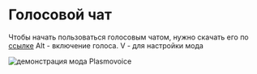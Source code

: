 # Голосовой чат

Чтобы начать пользоваться голосовым чатом, нужно скачать его по [ссылке](https://www.curseforge.com/minecraft/mc-mods/plasmo-voice)
Alt - включение голоса. V - для настройки мода

![демонстрация мода Plasmovoice](https://2376298745-files.gitbook.io/~/files/v0/b/gitbook-x-prod.appspot.com/o/spaces%2FiafV1IVuYhXRQw30ttj9%2Fuploads%2F9G0ynHqmNg0zPQ2UFMwh%2F%D0%BF%D0%BB%D0%B0%D0%B7%D0%BC%D0%BE.png?alt=media&token=3e51106c-3af9-4558-863a-dc014f35d82e)